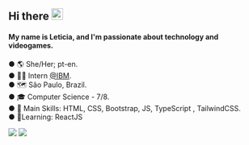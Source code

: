 ## Hi there <img height="23px" src="https://raw.githubusercontent.com/MartinHeinz/MartinHeinz/master/wave.gif">

####  My name is Leticia, and I'm passionate about technology and videogames.  
● 🌎 She/Her; pt-en.  
● 👩‍💻 Intern <a href="https://github.com/IBM">@IBM</a>.  
● 🗺 São Paulo, Brazil.  
● 🎓 Computer Science - 7/8.  
● 🦄 Main Skills: HTML, CSS, Bootstrap, JS, TypeScript , TailwindCSS.  
● 🌸Learning: ReactJS
  
<a href="https://www.linkedin.com/in/leneves/" alt="LinkedIn"><img src="https://img.shields.io/badge/LinkedIn-1468c7?style=flat&logo=LinkedIn" /></a>
<a href="https://www.polywork.com/bathory/" alt="Polywork"><img src="https://img.shields.io/badge/Polywork-543DE0?style=flat&logo=polywork&amp;logoColor=black">

